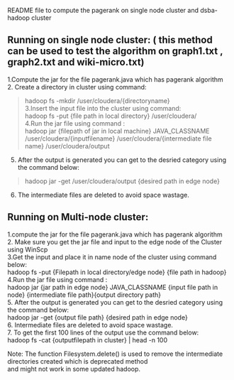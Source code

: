 README file to compute the pagerank on single node cluster and  dsba-hadoop cluster

Running on single node cluster: ( this method can be used to test the algorithm on graph1.txt , graph2.txt and wiki-micro.txt)
------------------------------------------------------------------------------------------------------------------------------

1.Compute the jar for the file pagerank.java which has pagerank algorithm  
2. Create a directory in cluster using command:  
> hadoop fs -mkdir /user/cloudera/{directoryname}  
3.Insert the input file into the cluster using command:  
> hadoop fs -put {file path in local directory} /user/cloudera/  
4.Run the jar file using command :  
> hadoop jar {filepath of jar in local machine} JAVA_CLASSNAME /user/cloudera/{inputfilename} /user/cloudera/{intermediate file name} /user/cloudera/output   
5. After the output is generated you can get to the desried category using the command below:  
> hadoop jar -get /user/cloudera/output {desired path in edge node}  
6. The intermediate files are deleted to avoid space wastage.  


Running on Multi-node cluster:
-------------------------------

1.compute the jar for the file pagerank.java which has pagerank algorithm   
2. Make sure you get the jar file  and input to the edge node of the Cluster using WinScp  
3.Get the input and place it in name node of the cluster using command below:  
hadoop fs -put {Filepath in local directory/edge node} {file path in hadoop}  
4.Run the jar file using command :  
hadoop jar {jar path in edge node} JAVA_CLASSNAME {input file path in node} {intermediate file path}{output directory path}  
5. After the output is generated you can get to the desried category using the command below:  
hadoop jar -get {output file path} {desired path in edge node}  
6. Intermediate files are deleted to avoid space wastage.  
7. To get the first 100 lines of the output use the command below:  
hadoop fs -cat {outputfilepath in cluster} | head -n 100  

Note: The function Filesystem.delete() is used to remove the intermediate directories created which is deprecated method   
and might not work in some updated hadoop.  
